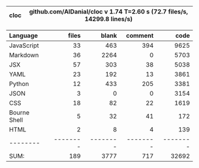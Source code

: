 cloc|github.com/AlDanial/cloc v 1.74  T=2.60 s (72.7 files/s, 14299.8 lines/s)
--- | ---

Language|files|blank|comment|code
:-------|-------:|-------:|-------:|-------:
JavaScript|33|463|394|9625
Markdown|36|2264|0|5703
JSX|57|303|38|5038
YAML|23|192|13|3861
Python|12|433|205|3381
JSON|3|0|0|3154
CSS|18|82|22|1619
Bourne Shell|5|32|41|172
HTML|2|8|4|139
--------|--------|--------|--------|--------
SUM:|189|3777|717|32692
